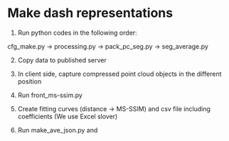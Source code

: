 # Make dash representations

1. Run python codes in the following order:

  cfg_make.py → processing.py → pack_pc_seg.py → seg_average.py

2. Copy data to published server 

3. In client side, capture compressed point cloud objects in the different position

4. Run front_ms-ssim.py

5. Create fitting curves (distance → MS-SSIM) and csv file including coefficients (We use Excel slover)

6. Run make_ave_json.py and
